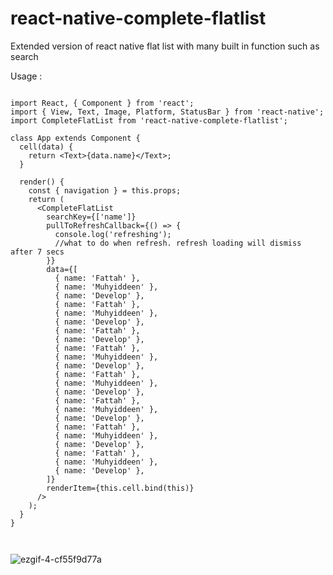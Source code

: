 # react-native-complete-flatlist
Extended version of react native flat list with many built in function such as search

Usage : 



```

import React, { Component } from 'react';
import { View, Text, Image, Platform, StatusBar } from 'react-native';
import CompleteFlatList from 'react-native-complete-flatlist';

class App extends Component {
  cell(data) {
    return <Text>{data.name}</Text>;
  }

  render() {
    const { navigation } = this.props;
    return (
      <CompleteFlatList
        searchKey={['name']}
        pullToRefreshCallback={() => {
          console.log('refreshing');
          //what to do when refresh. refresh loading will dismiss after 7 secs
        }}
        data={[
          { name: 'Fattah' },
          { name: 'Muhyiddeen' },
          { name: 'Develop' },
          { name: 'Fattah' },
          { name: 'Muhyiddeen' },
          { name: 'Develop' },
          { name: 'Fattah' },
          { name: 'Develop' },
          { name: 'Fattah' },
          { name: 'Muhyiddeen' },
          { name: 'Develop' },
          { name: 'Fattah' },
          { name: 'Muhyiddeen' },
          { name: 'Develop' },
          { name: 'Fattah' },
          { name: 'Muhyiddeen' },
          { name: 'Develop' },
          { name: 'Fattah' },
          { name: 'Muhyiddeen' },
          { name: 'Develop' },
          { name: 'Fattah' },
          { name: 'Muhyiddeen' },
          { name: 'Develop' },
        ]}
        renderItem={this.cell.bind(this)}
      />
    );
  }
}



```




![ezgif-4-cf55f9d77a](https://user-images.githubusercontent.com/24792201/35791132-05755c86-0a81-11e8-8c1d-793b043abeea.gif)
